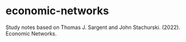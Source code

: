 # economic-networks
Study notes based on Thomas J. Sargent and John Stachurski. (2022). Economic Networks.

